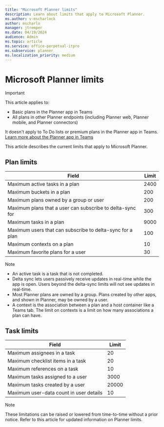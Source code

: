```yaml
---
title: "Microsoft Planner limits"
description: Learn about limits that apply to Microsoft Planner.
ms.author: v-mscharlock
author: mscharlo
manager: jtremper
ms.date: 04/19/2024
audience: Admin
ms.topic: article
ms.service: office-perpetual-itpro
ms.subservice: planner
ms.localization_priority: medium
---
```

# Microsoft Planner limits

> [!IMPORTANT]
>
> This article applies to:
>
> - Basic plans in the Planner app in Teams
> - All plans in other Planner endpoints (including Planner web, Planner mobile, and Planner connectors)
>
> It doesn't apply to To Do lists or premium plans in the Planner app in Teams. [Learn more about the Planner app in Teams](/microsoftteams/manage-planner-app)

This article describes the current limits that apply to Microsoft Planner.

## Plan limits

|Field  |Limit  |
|---------|---------|
|Maximum active tasks in a plan    |2400|
|Maximum buckets in a plan    |200|
|Maximum plans owned by a group or user     |200|
|Maximum plans that a user can subscribe to delta-sync for    |300|
|Maximum tasks in a plan    |9000|
|Maximum users that can subscribe to delta-sync for a plan    |100|
|Maximum contexts on a plan    |10|
|Maximum favorite plans for a user     |30|

> [!NOTE]
> - An active task is a task that is not completed.
> - Delta sync lets users passively receive updates in real-time while the app is open. Users beyond the delta-sync limits will not see updates in real-time.
> - Most Planner plans are owned by a group. Plans created by other apps, and shown in Planner, may be owned by a user.
> - A context is the association between a plan and a host container like a Teams tab. The limit on contexts is a limit on how many associations a plan can have.

## Task limits

|Field  |Limit  |
|---------|---------|
|Maximum assignees in a task     |20|
|Maximum checklist items in a task     |20|
|Maximum references on a task     |10|
|Maximum tasks assigned to a user     |3000|
|Maximum tasks created by a user     |20000|
|Maximum user-data count in user details   |10|

> [!NOTE]
> These limitations can be raised or lowered from time-to-time without a prior notice. Refer to this article for updated information on Planner limits.
